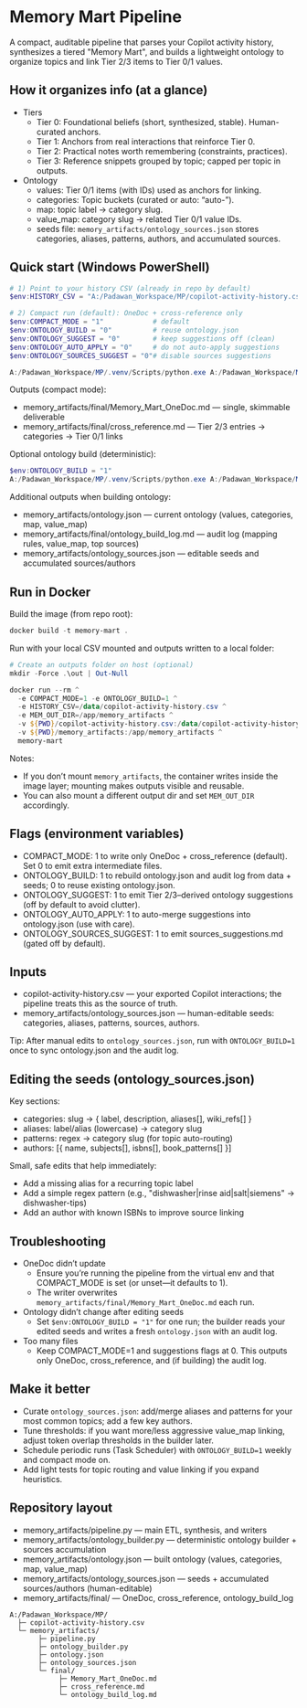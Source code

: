 # Memory Mart Pipeline

A compact, auditable pipeline that parses your Copilot activity history, synthesizes a tiered "Memory Mart", and builds a lightweight ontology to organize topics and link Tier 2/3 items to Tier 0/1 values.

## How it organizes info (at a glance)

- Tiers
  - Tier 0: Foundational beliefs (short, synthesized, stable). Human-curated anchors.
  - Tier 1: Anchors from real interactions that reinforce Tier 0.
  - Tier 2: Practical notes worth remembering (constraints, practices).
  - Tier 3: Reference snippets grouped by topic; capped per topic in outputs.
- Ontology
  - values: Tier 0/1 items (with IDs) used as anchors for linking.
  - categories: Topic buckets (curated or auto: “auto-<slug>”).
  - map: topic label → category slug.
  - value_map: category slug → related Tier 0/1 value IDs.
  - seeds file: `memory_artifacts/ontology_sources.json` stores categories, aliases, patterns, authors, and accumulated sources.

## Quick start (Windows PowerShell)

```powershell
# 1) Point to your history CSV (already in repo by default)
$env:HISTORY_CSV = "A:/Padawan_Workspace/MP/copilot-activity-history.csv"

# 2) Compact run (default): OneDoc + cross-reference only
$env:COMPACT_MODE = "1"            # default
$env:ONTOLOGY_BUILD = "0"          # reuse ontology.json
$env:ONTOLOGY_SUGGEST = "0"        # keep suggestions off (clean)
$env:ONTOLOGY_AUTO_APPLY = "0"     # do not auto-apply suggestions
$env:ONTOLOGY_SOURCES_SUGGEST = "0"# disable sources suggestions

A:/Padawan_Workspace/MP/.venv/Scripts/python.exe A:/Padawan_Workspace/MP/memory_artifacts/pipeline.py
```

Outputs (compact mode):
- memory_artifacts/final/Memory_Mart_OneDoc.md — single, skimmable deliverable
- memory_artifacts/final/cross_reference.md — Tier 2/3 entries → categories → Tier 0/1 links

Optional ontology build (deterministic):
```powershell
$env:ONTOLOGY_BUILD = "1"
A:/Padawan_Workspace/MP/.venv/Scripts/python.exe A:/Padawan_Workspace/MP/memory_artifacts/pipeline.py
```
Additional outputs when building ontology:
- memory_artifacts/ontology.json — current ontology (values, categories, map, value_map)
- memory_artifacts/final/ontology_build_log.md — audit log (mapping rules, value_map, top sources)
- memory_artifacts/ontology_sources.json — editable seeds and accumulated sources/authors

## Run in Docker

Build the image (from repo root):

```powershell
docker build -t memory-mart .
```

Run with your local CSV mounted and outputs written to a local folder:

```powershell
# Create an outputs folder on host (optional)
mkdir -Force .\out | Out-Null

docker run --rm ^
  -e COMPACT_MODE=1 -e ONTOLOGY_BUILD=1 ^
  -e HISTORY_CSV=/data/copilot-activity-history.csv ^
  -e MEM_OUT_DIR=/app/memory_artifacts ^
  -v ${PWD}/copilot-activity-history.csv:/data/copilot-activity-history.csv:ro ^
  -v ${PWD}/memory_artifacts:/app/memory_artifacts ^
  memory-mart
```

Notes:
- If you don’t mount `memory_artifacts`, the container writes inside the image layer; mounting makes outputs visible and reusable.
- You can also mount a different output dir and set `MEM_OUT_DIR` accordingly.

## Flags (environment variables)
- COMPACT_MODE: 1 to write only OneDoc + cross_reference (default). Set 0 to emit extra intermediate files.
- ONTOLOGY_BUILD: 1 to rebuild ontology.json and audit log from data + seeds; 0 to reuse existing ontology.json.
- ONTOLOGY_SUGGEST: 1 to emit Tier 2/3–derived ontology suggestions (off by default to avoid clutter).
- ONTOLOGY_AUTO_APPLY: 1 to auto-merge suggestions into ontology.json (use with care).
- ONTOLOGY_SOURCES_SUGGEST: 1 to emit sources_suggestions.md (gated off by default).

## Inputs
- copilot-activity-history.csv — your exported Copilot interactions; the pipeline treats this as the source of truth.
- memory_artifacts/ontology_sources.json — human-editable seeds: categories, aliases, patterns, sources, authors.

Tip: After manual edits to `ontology_sources.json`, run with `ONTOLOGY_BUILD=1` once to sync ontology.json and the audit log.

## Editing the seeds (ontology_sources.json)
Key sections:
- categories: slug → { label, description, aliases[], wiki_refs[] }
- aliases: label/alias (lowercase) → category slug
- patterns: regex → category slug (for topic auto-routing)
- authors: [{ name, subjects[], isbns[], book_patterns[] }]

Small, safe edits that help immediately:
- Add a missing alias for a recurring topic label
- Add a simple regex pattern (e.g., "dishwasher|rinse aid|salt|siemens" → dishwasher-tips)
- Add an author with known ISBNs to improve source linking

## Troubleshooting
- OneDoc didn’t update
  - Ensure you’re running the pipeline from the virtual env and that COMPACT_MODE is set (or unset—it defaults to 1).
  - The writer overwrites `memory_artifacts/final/Memory_Mart_OneDoc.md` each run.
- Ontology didn’t change after editing seeds
  - Set `$env:ONTOLOGY_BUILD = "1"` for one run; the builder reads your edited seeds and writes a fresh `ontology.json` with an audit log.
- Too many files
  - Keep COMPACT_MODE=1 and suggestions flags at 0. This outputs only OneDoc, cross_reference, and (if building) the audit log.

## Make it better
- Curate `ontology_sources.json`: add/merge aliases and patterns for your most common topics; add a few key authors.
- Tune thresholds: if you want more/less aggressive value_map linking, adjust token overlap thresholds in the builder later.
- Schedule periodic runs (Task Scheduler) with `ONTOLOGY_BUILD=1` weekly and compact mode on.
- Add light tests for topic routing and value linking if you expand heuristics.

## Repository layout
- memory_artifacts/pipeline.py — main ETL, synthesis, and writers
- memory_artifacts/ontology_builder.py — deterministic ontology builder + sources accumulation
- memory_artifacts/ontology.json — built ontology (values, categories, map, value_map)
- memory_artifacts/ontology_sources.json — seeds + accumulated sources/authors (human-editable)
- memory_artifacts/final/ — OneDoc, cross_reference, ontology_build_log

```text
A:/Padawan_Workspace/MP/
  ├─ copilot-activity-history.csv
  └─ memory_artifacts/
       ├─ pipeline.py
       ├─ ontology_builder.py
       ├─ ontology.json
       ├─ ontology_sources.json
       └─ final/
            ├─ Memory_Mart_OneDoc.md
            ├─ cross_reference.md
            └─ ontology_build_log.md
```
